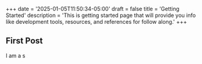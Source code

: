+++
date = '2025-01-05T11:50:34-05:00'
draft = false
title = 'Getting Started'
description = 'This is getting started page that will provide you info like development tools, resources, and references for follow along.'
+++

## First Post
I am a s